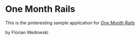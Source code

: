 # One Month Rails

This is the pinteresting sample application for
[*One Month Rails*](http://onemonthrails.com)

by Florian Wedowski 